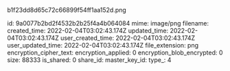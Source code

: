 b1f23dd8d65c72c66899f54ff1aa152d.png

id: 9a0077b2bd2f4532b2b25f4a4b064084
mime: image/png
filename: 
created_time: 2022-02-04T03:02:43.174Z
updated_time: 2022-02-04T03:02:43.174Z
user_created_time: 2022-02-04T03:02:43.174Z
user_updated_time: 2022-02-04T03:02:43.174Z
file_extension: png
encryption_cipher_text: 
encryption_applied: 0
encryption_blob_encrypted: 0
size: 88333
is_shared: 0
share_id: 
master_key_id: 
type_: 4